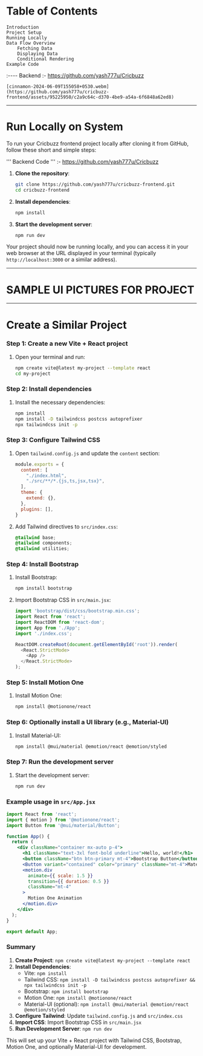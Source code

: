 # Table of Contents

    Introduction
    Project Setup
    Running Locally
    Data Flow Overview
        Fetching Data
        Displaying Data
        Conditional Rendering
    Example Code

:---- Backend :- https://github.com/yash777u/Cricbuzz
    
    [cinnamon-2024-06-09T155058+0530.webm](https://github.com/yash777u/cricbuzz-frontend/assets/95225950/c2a9c64c-d370-4be9-a54a-6f6848a62ed8)


    
________________________________________________________________________________________________________________________________________________________________________________________
# Run Locally on System
To run your Cricbuzz frontend project locally after cloning it from GitHub, follow these short and simple steps:

''' Backend Code ''' :- https://github.com/yash777u/Cricbuzz

1. **Clone the repository**:
   ```sh
   git clone https://github.com/yash777u/cricbuzz-frontend.git
   cd cricbuzz-frontend
   ```

2. **Install dependencies**:
   ```sh
   npm install
   ```

3. **Start the development server**:
   ```sh
   npm run dev
   ```

Your project should now be running locally, and you can access it in your web browser at the URL displayed in your terminal (typically `http://localhost:3000` or a similar address).
______________________________________________________________________________________________________________________________________________________________________________________
# SAMPLE UI PICTURES FOR PROJECT 

______________________________________________________________________________________________________________________________________________________________________________________
# Create a Similar Project 

### Step 1: Create a new Vite + React project
1. Open your terminal and run:
   ```sh
   npm create vite@latest my-project --template react
   cd my-project
   ```

### Step 2: Install dependencies
1. Install the necessary dependencies:
   ```sh
   npm install
   npm install -D tailwindcss postcss autoprefixer
   npx tailwindcss init -p
   ```

### Step 3: Configure Tailwind CSS
1. Open `tailwind.config.js` and update the `content` section:
   ```js
   module.exports = {
     content: [
       "./index.html",
       "./src/**/*.{js,ts,jsx,tsx}",
     ],
     theme: {
       extend: {},
     },
     plugins: [],
   }
   ```

2. Add Tailwind directives to `src/index.css`:
   ```css
   @tailwind base;
   @tailwind components;
   @tailwind utilities;
   ```

### Step 4: Install Bootstrap
1. Install Bootstrap:
   ```sh
   npm install bootstrap
   ```

2. Import Bootstrap CSS in `src/main.jsx`:
   ```js
   import 'bootstrap/dist/css/bootstrap.min.css';
   import React from 'react';
   import ReactDOM from 'react-dom';
   import App from './App';
   import './index.css';

   ReactDOM.createRoot(document.getElementById('root')).render(
     <React.StrictMode>
       <App />
     </React.StrictMode>
   );
   ```

### Step 5: Install Motion One
1. Install Motion One:
   ```sh
   npm install @motionone/react
   ```

### Step 6: Optionally install a UI library (e.g., Material-UI)
1. Install Material-UI:
   ```sh
   npm install @mui/material @emotion/react @emotion/styled
   ```

### Step 7: Run the development server
1. Start the development server:
   ```sh
   npm run dev
   ```

### Example usage in `src/App.jsx`
```jsx
import React from 'react';
import { motion } from '@motionone/react';
import Button from '@mui/material/Button';

function App() {
  return (
    <div className="container mx-auto p-4">
      <h1 className="text-3xl font-bold underline">Hello, world!</h1>
      <button className="btn btn-primary mt-4">Bootstrap Button</button>
      <Button variant="contained" color="primary" className="mt-4">Material-UI Button</Button>
      <motion.div
        animate={{ scale: 1.5 }}
        transition={{ duration: 0.5 }}
        className="mt-4"
      >
        Motion One Animation
      </motion.div>
    </div>
  );
}

export default App;
```

### Summary
1. **Create Project**: `npm create vite@latest my-project --template react`
2. **Install Dependencies**:
   - Vite: `npm install`
   - Tailwind CSS: `npm install -D tailwindcss postcss autoprefixer && npx tailwindcss init -p`
   - Bootstrap: `npm install bootstrap`
   - Motion One: `npm install @motionone/react`
   - Material-UI (optional): `npm install @mui/material @emotion/react @emotion/styled`
3. **Configure Tailwind**: Update `tailwind.config.js` and `src/index.css`
4. **Import CSS**: Import Bootstrap CSS in `src/main.jsx`
5. **Run Development Server**: `npm run dev`

This will set up your Vite + React project with Tailwind CSS, Bootstrap, Motion One, and optionally Material-UI for development.
